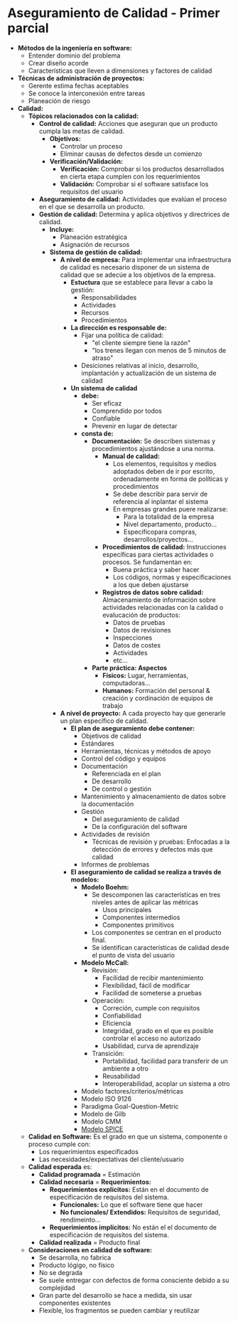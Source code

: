 # Aseguramiento de Calidad - Primer parcial
* **Métodos de la ingeniería en software:**
	* Entender dominio del problema
	* Crear diseño acorde
	* Características que lleven a dimensiones y factores de calidad
* **Técnicas de administración de proyectos:**
	* Gerente estima fechas aceptables
	* Se conoce la interconexión entre tareas
	* Planeación de riesgo
* **Calidad:**
	* **Tópicos relacionados con la calidad:**
		* **Control de calidad:** Acciones que aseguran que un producto cumpla las metas de calidad. 
			* **Objetivos:**
				* Controlar un proceso
				* Eliminar causas de defectos desde un comienzo
			* **Verificación/Validación:**
				* **Verificación:** Comprobar si los productos desarrollados en cierta etapa cumplen con los requerimientos
				* **Validación:** Comprobar si el software satisface los requisitos del usuario
		* **Aseguramiento de calidad:** Actividades que evalúan el proceso en el que se desarrolla un producto.
		* **Gestión de calidad:** Determina y aplica objetivos y directrices de calidad. 
			* **Incluye:**
				* Planeación estratégica
				* Asignación de recursos
			* **Sistema de gestión de calidad:**
				* **A nivel de empresa:** Para implementar una infraestructura de calidad es necesario disponer de un sistema de calidad que se adecúe a los objetivos de la empresa.
					* **Estuctura** que se establece para llevar a cabo la gestión:
						* Responsabilidades
						* Actividades
						* Recursos
						* Procedimientos
					* **La dirección es responsable de:**
						* Fijar una política de calidad: 
							* "el cliente siempre tiene la razón"
							* "los trenes llegan con menos de 5 minutos de atraso"
						* Desiciones relativas al inicio, desarrollo, implantación y actualización de un sistema de calidad
					* **Un sistema de calidad**
						* **debe:**
							* Ser eficaz
							* Comprendido por todos
							* Confiable
							* Prevenir en lugar de detectar
						* **consta de:**
							* **Documentación:** Se describen sistemas y procedimientos ajustándose a una norma.
								* **Manual de calidad:** 
									* Los elementos, requisitos y medios adoptados deben de ir por escrito, ordenadamente en forma de políticas y procedimientos
									* Se debe describir para servir de referencia al inplantar el sistema
									* En empresas grandes puere realizarse:
										* Para la totalidad de la empresa
										* Nivel departamento, producto...
										* Específicopara compras, desarrollos/proyectos...
								* **Procedimientos de calidad:** Instrucciones específicas para ciertas actividades o procesos. Se fundamentan en:
									* Buena práctica y saber hacer
									* Los códigos, normas y especificaciones a los que deben ajustarse
								* **Registros de datos sobre calidad:** Almacenamiento de información sobre actividades relacionadas con la calidad o evalucación de productos:
									* Datos de pruebas
									* Datos de revisiones
									* Inspecciones
									* Datos de costes
									* Actividades
									* etc...
							* **Parte práctica: Aspectos**
								* **Físicos:** Lugar, herramientas, computadoras...
								* **Humanos:** Formación del personal & creación y cordinación de equipos de trabajo
				* **A nivel de proyecto:** A cada proyecto hay que generarle un plan específico de calidad.
					* **El plan de aseguramiento debe contener:**
						* Objetivos de calidad
						* Estándares
						* Herramientas, técnicas y métodos de apoyo
						* Control del código y equipos
						* Documentación
							* Referenciada en el plan
							* De desarrollo
							* De control o gestión
						* Mantenimiento y almacenamiento de datos sobre la documentación
						* Gestión 
							* Del aseguramiento de calidad
							* De la configuración del software
						* Actividades de revisión
							* Técnicas de revisión y pruebas: Enfocadas a la detección de errores y defectos más que calidad
						* Informes de problemas
					* **El aseguramiento de calidad se realiza a través de modelos:**
						* **Modelo Boehm:** 
							* Se descomponen las características en tres niveles antes de aplicar las métricas
								* Usos principales
								* Componentes intermedios
								* Componentes primitivos
							* Los componentes se centran en el producto final. 
							* Se identifican características de calidad desde el punto de vista del usuario
						* **Modelo McCall:**
							* Revisión:
								* Facilidad de recibir mantenimiento
								* Flexibilidad, fácil de modificar
								* Facilidad de someterse a pruebas
							* Operación:
								* Correción, cumple con requisitos
								* Confiabilidad
								* Eficiencia
								* Integridad, grado en el que es posible controlar el acceso no autorizado
								* Usabilidad, curva de aprendizaje
							* Transición:
								* Portabilidad, facilidad para transferir de un ambiente a otro
								* Reusabilidad
								* Interoperabilidad, acoplar un sistema a otro
						* Modelo factores/criterios/métricas
						* Modelo ISO 9126
						* Paradigma Goal-Question-Metric
						* Modelo de Gilb
						* Modelo CMM
						* [Modelo SPICE](https://docs.google.com/presentation/d/13B7L73Hbt8Ds1i7R3EpQ1KVz8R8bQEekhajfb2sMytA/edit?usp=sharing)
	* **Calidad en Software:** Es el grado en que un sistema, componente o proceso cumple con:
		* Los requerimientos especificados
		* Las necesidades/expectativas del cliente/usuario
	* **Calidad esperada** es: 
		* **Calidad programada** = Estimación
		* **Calidad necesaria** = **Requerimientos:**
			* **Requerimientos explícitos:** Están en el documento de especificación de requisitos del sistema.
				* **Funcionales:** Lo que el software tiene que hacer
				* **No funcionales/ Extendidos:** Requisitos de seguridad, rendimeinto...
			* **Requerimientos implícitos:** No están el el documento de especificación de requisitos del sistema.
		* **Calidad realizada** = Producto final
	* **Consideraciones en calidad de software:**
		* Se desarrolla, no fabrica
		* Producto lógigo, no físico
		* No se degrada
		* Se suele entregar con defectos de forma consciente debido a su complejidad
		* Gran parte del desarrollo se hace a medida, sin usar componentes existentes
		* Flexible, los fragmentos se pueden cambiar y reutilizar
